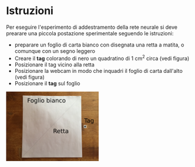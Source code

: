 # Istruzioni
Per eseguire l'esperimento di addestramento della rete neurale si deve prearare una piccola postazione sperimentale seguendo le istruzioni:
- preparare un foglio di carta bianco con disegnata una retta a matita, o comunque con un segno leggero
- Creare il **tag** colorando di nero un quadratino di 1 cm<sup>2</sup> circa (vedi figura)
- Posizionare il tag vicino alla retta
- Posizionare la webcam in modo che inquadri il foglio di carta dall'alto (vedi figura)
- Posizionare il **tag** sul foglio

<img src=Setup.JPG width=50%>

